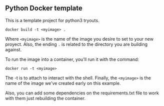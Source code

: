 ## Python Docker template

This is a template project for python3 tryouts.

`docker build -t <myimage> .`

Where `<myimage>` is the name of the image you desire to set to your new proyect.
Also, the ending `.` is related to the directory you are building against.

To run the image into a container, you'll run it with the command:

`docker run -t <myimage>`

The -t is to attach to interact with the shell.
Finally, the `<myimage>` is the name of the image we've created early on this example.

Also, you can add some dependencies on the requirements.txt file to work with them just rebuilding the container.